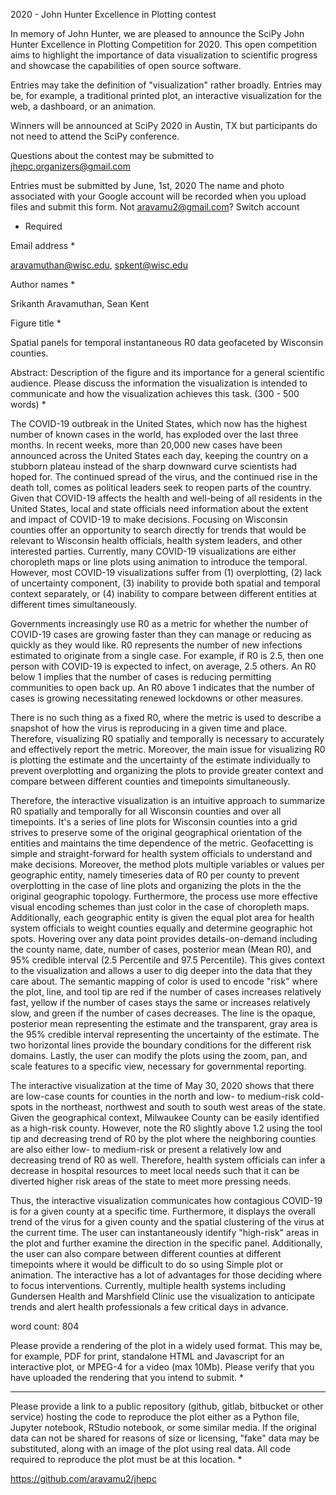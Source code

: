 2020 - John Hunter Excellence in Plotting contest

In memory of John Hunter, we are pleased to announce the SciPy John Hunter Excellence in Plotting Competition for 2020. This open competition aims to highlight the importance of data visualization to scientific progress and showcase the capabilities of open source software.

Entries may take the definition of "visualization" rather broadly. Entries may be, for example, a traditional printed plot, an interactive visualization for the web, a dashboard, or an animation.

Winners will be announced at SciPy 2020 in Austin, TX but participants do not need to attend the SciPy conference.

Questions about the contest may be submitted to jhepc.organizers@gmail.com 

Entries must be submitted by June, 1st, 2020
The name and photo associated with your Google account will be recorded when you upload files and submit this form. Not aravamu2@gmail.com? Switch account
* Required

Email address *

aravamuthan@wisc.edu, spkent@wisc.edu

Author names *

Srikanth Aravamuthan, Sean Kent

Figure title *

Spatial panels for temporal instantaneous R0 data geofaceted by Wisconsin counties.

Abstract: Description of the figure and its importance for a general scientific audience. Please discuss the information the visualization is intended to communicate and how the visualization achieves this task. (300 - 500 words) *

The COVID-19 outbreak in the United States, which now has the highest number of known cases in the world, has exploded over the last three months. In recent weeks, more than 20,000 new cases have been announced across the United States each day, keeping the country on a stubborn plateau instead of the sharp downward curve scientists had hoped for. The continued spread of the virus, and the continued rise in the death toll, comes as political leaders seek to reopen parts of the country. Given that COVID-19 affects the health and well-being of all residents in the United States, local and state officials need information about the extent and impact of COVID-19 to make decisions. Focusing on Wisconsin counties offer an opportunity to search directly for trends that would be relevant to Wisconsin health officials, health system leaders, and other interested parties. Currently, many COVID-19 visualizations are either choropleth maps or line plots using animation to introduce the temporal. However, most COVID-19 visualizations suffer from (1) overplotting, (2) lack of uncertainty component, (3) inability to provide both spatial and temporal context separately, or (4) inability to compare between different entities at different times simultaneously. 

Governments increasingly use R0 as a metric for whether the number of COVID-19 cases are growing faster than they can manage or reducing as quickly as they would like. R0 represents the number of new infections estimated to originate from a single case. For example, if R0 is 2.5, then one person with COVID-19 is expected to infect, on average, 2.5 others. An R0 below 1 implies that the number of cases is reducing permitting communities to open back up. An R0 above 1 indicates that the number of cases is growing necessitating renewed lockdowns or other measures. 

There is no such thing as a fixed R0, where the metric is used to describe a snapshot of how the virus is reproducing in a given time and place. Therefore, visualizing R0 spatially and temporally is necessary to accurately and effectively report the metric. Moreover, the main issue for visualizing R0 is plotting the estimate and the uncertainty of the estimate individually to prevent overplotting and organizing the plots to provide greater context and compare between different counties and timepoints simultaneously. 

Therefore, the interactive visualization is an intuitive approach to summarize R0 spatially and temporally for all Wisconsin counties and over all timepoints. It's a series of line plots for Wisconsin counties into a grid strives to preserve some of the original geographical orientation of the entities and maintains the time dependence of the metric. Geofacetting is simple and straight-forward for health system officials to understand and make decisions. Moreover, the method plots multiple variables or values per geographic entity, namely timeseries data of R0 per county to prevent overplotting in the case of line plots and organizing the plots in the the original geographic topology. Furthermore, the process use more effective visual encoding schemes than just color in the case of choropleth maps. Additionally, each geographic entity is given the equal plot area for health system officials to weight counties equally and determine geographic hot spots. Hovering over any data point provides details-on-demand including the county name, date, number of cases, posterior mean (Mean R0), and 95% credible interval (2.5 Percentile and 97.5 Percentile). This gives context to the visualization and allows a user to dig deeper into the data that they care about. The semantic mapping of color is used to encode "risk" where the plot, line, and tool tip are red if the number of cases increases relatively fast, yellow if the number of cases stays the same or increases relatively slow, and green if the number of cases decreases. The line is the opaque, posterior mean representing the estimate and the transparent, gray area is the 95% credible interval representing the uncertainty of the estimate. The two horizontal lines provide the boundary conditions for the different risk domains. Lastly, the user can modify the plots using the zoom, pan, and scale features to a specific view, necessary for governmental reporting.

The interactive visualization at the time of May 30, 2020 shows that there are low-case counts for counties in the north and low- to medium-risk cold-spots in the northeast, northwest and south to south west areas of the state. Given the geographical context, Milwaukee County can be easily identified as a high-risk county. However, note the R0 slightly above 1.2 using the tool tip and decreasing trend of R0 by the plot where the neighboring counties are also either low- to medium-risk or present a relatively low and decreasing trend of R0 as well. Therefore, health system officials can infer a decrease in hospital resources to meet local needs such that it can be diverted higher risk areas of the state to meet more pressing needs.

Thus, the interactive visualization communicates how contagious COVID-19 is for a given county at a specific time. Furthermore, it displays the overall trend of the virus for a given county and the spatial clustering of the virus at the current time. The user can instantaneously identify "high-risk" areas in the plot and further examine the direction in the specific panel. Additionally, the user can also compare between different counties at different timepoints where it would be difficult to do so using Simple plot or animation. The interactive has a lot of advantages for those deciding where to focus interventions. Currently, multiple health systems including Gundersen Health and Marshfield Clinic use the visualization to anticipate trends and alert health professionals a few critical days in advance.

word count: 804

Please provide a rendering of the plot in a widely used format. This may be, for example, PDF for print, standalone HTML and Javascript for an interactive plot, or MPEG-4 for a video (max 10Mb). Please verify that you have uploaded the rendering that you intend to submit. *

---

Please provide a link to a public repository (github, gitlab, bitbucket or other service) hosting the code to reproduce the plot either as a Python file, Jupyter notebook, RStudio notebook, or some similar media. If the original data can not be shared for reasons of size or licensing, "fake" data may be substituted, along with an image of the plot using real data. All code required to reproduce the plot must be at this location. *

https://github.com/aravamu2/jhepc

